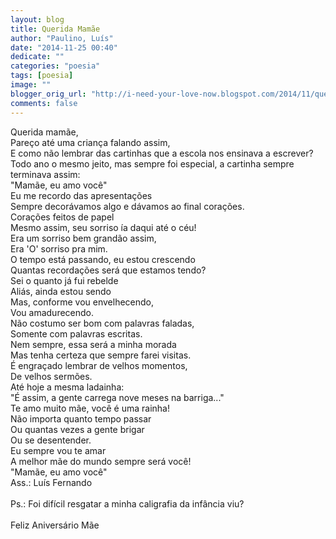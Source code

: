 ```yaml
---
layout: blog
title: Querida Mamãe
author: "Paulino, Luís"
date: "2014-11-25 00:40"
dedicate: ""
categories: "poesia"
tags: [poesia]
image: ""
blogger_orig_url: "http://i-need-your-love-now.blogspot.com/2014/11/querida-mamae.html"
comments: false
---
```


Querida mamãe,\
Pareço até uma criança falando assim,\
E como não lembrar das cartinhas que a escola nos ensinava a escrever?\
Todo ano o mesmo jeito, mas sempre foi especial, a cartinha sempre terminava assim:\
"Mamãe, eu amo você"\
Eu me recordo das apresentações\
Sempre decorávamos algo e dávamos ao final corações.\
Corações feitos de papel\
Mesmo assim, seu sorriso ía daqui até o céu!\
Era um sorriso bem grandão assim,\
Era 'O' sorriso pra mim.\
O tempo está passando, eu estou crescendo\
Quantas recordações será que estamos tendo?\
Sei o quanto já fui rebelde\
Aliás, ainda estou sendo\
Mas, conforme vou envelhecendo,\
Vou amadurecendo.\
Não costumo ser bom com palavras faladas,\
Somente com palavras escritas.\
Nem sempre, essa será a minha morada\
Mas tenha certeza que sempre farei visitas.\
É engraçado lembrar de velhos momentos,\
De velhos sermões.\
Até hoje a mesma ladainha:\
"É assim, a gente carrega nove meses na barriga..."\
Te amo muito mãe, você é uma rainha!\
Não importa quanto tempo passar\
Ou quantas vezes a gente brigar\
Ou se desentender.\
Eu sempre vou te amar\
A melhor mãe do mundo sempre será você!\
"Mamãe, eu amo você"\
Ass.: Luís Fernando\
\
Ps.: Foi difícil resgatar a minha caligrafia da infância viu?\
\
Feliz Aniversário Mãe
